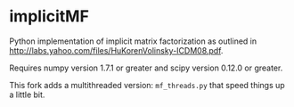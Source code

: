 implicitMF
==========

Python implementation of implicit matrix factorization as outlined in http://labs.yahoo.com/files/HuKorenVolinsky-ICDM08.pdf.

Requires numpy version 1.7.1 or greater and scipy version 0.12.0 or greater.

This fork adds a multithreaded version: ```mf_threads.py``` that speed things up a little bit.
